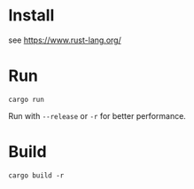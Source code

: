 # Install
see https://www.rust-lang.org/

# Run
```
cargo run
```
Run with `--release` or `-r` for better performance.

# Build
```
cargo build -r
```